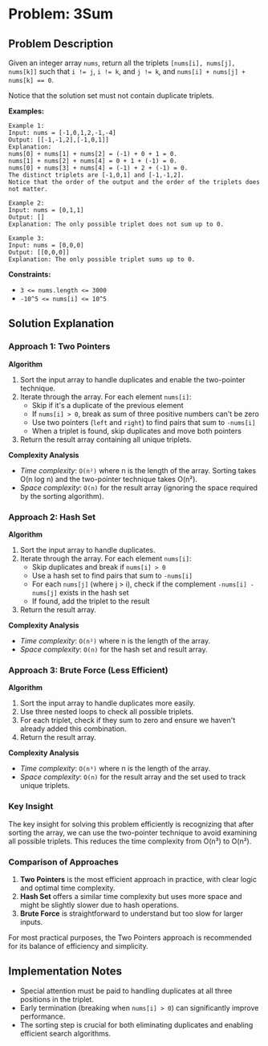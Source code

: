 # Problem: 3Sum

## Problem Description

Given an integer array `nums`, return all the triplets `[nums[i], nums[j], nums[k]]` such that `i != j`, `i != k`, and `j != k`, and `nums[i] + nums[j] + nums[k] == 0`.

Notice that the solution set must not contain duplicate triplets.

**Examples:**

```
Example 1:
Input: nums = [-1,0,1,2,-1,-4]
Output: [[-1,-1,2],[-1,0,1]]
Explanation:
nums[0] + nums[1] + nums[2] = (-1) + 0 + 1 = 0.
nums[1] + nums[2] + nums[4] = 0 + 1 + (-1) = 0.
nums[0] + nums[3] + nums[4] = (-1) + 2 + (-1) = 0.
The distinct triplets are [-1,0,1] and [-1,-1,2].
Notice that the order of the output and the order of the triplets does not matter.

Example 2:
Input: nums = [0,1,1]
Output: []
Explanation: The only possible triplet does not sum up to 0.

Example 3:
Input: nums = [0,0,0]
Output: [[0,0,0]]
Explanation: The only possible triplet sums up to 0.
```

**Constraints:**

- `3 <= nums.length <= 3000`
- `-10^5 <= nums[i] <= 10^5`

## Solution Explanation

### Approach 1: Two Pointers

**Algorithm**

1. Sort the input array to handle duplicates and enable the two-pointer technique.
2. Iterate through the array. For each element `nums[i]`:
   - Skip if it's a duplicate of the previous element
   - If `nums[i] > 0`, break as sum of three positive numbers can't be zero
   - Use two pointers (`left` and `right`) to find pairs that sum to `-nums[i]`
   - When a triplet is found, skip duplicates and move both pointers
3. Return the result array containing all unique triplets.

**Complexity Analysis**

- _Time complexity_: `O(n²)` where n is the length of the array. Sorting takes O(n log n) and the two-pointer technique takes O(n²).
- _Space complexity_: `O(n)` for the result array (ignoring the space required by the sorting algorithm).

### Approach 2: Hash Set

**Algorithm**

1. Sort the input array to handle duplicates.
2. Iterate through the array. For each element `nums[i]`:
   - Skip duplicates and break if `nums[i] > 0`
   - Use a hash set to find pairs that sum to `-nums[i]`
   - For each `nums[j]` (where j > i), check if the complement `-nums[i] - nums[j]` exists in the hash set
   - If found, add the triplet to the result
3. Return the result array.

**Complexity Analysis**

- _Time complexity_: `O(n²)` where n is the length of the array.
- _Space complexity_: `O(n)` for the hash set and result array.

### Approach 3: Brute Force (Less Efficient)

**Algorithm**

1. Sort the input array to handle duplicates more easily.
2. Use three nested loops to check all possible triplets.
3. For each triplet, check if they sum to zero and ensure we haven't already added this combination.
4. Return the result array.

**Complexity Analysis**

- _Time complexity_: `O(n³)` where n is the length of the array.
- _Space complexity_: `O(n)` for the result array and the set used to track unique triplets.

### Key Insight

The key insight for solving this problem efficiently is recognizing that after sorting the array, we can use the two-pointer technique to avoid examining all possible triplets. This reduces the time complexity from O(n³) to O(n²).

### Comparison of Approaches

1. **Two Pointers** is the most efficient approach in practice, with clear logic and optimal time complexity.
2. **Hash Set** offers a similar time complexity but uses more space and might be slightly slower due to hash operations.
3. **Brute Force** is straightforward to understand but too slow for larger inputs.

For most practical purposes, the Two Pointers approach is recommended for its balance of efficiency and simplicity.

## Implementation Notes

- Special attention must be paid to handling duplicates at all three positions in the triplet.
- Early termination (breaking when `nums[i] > 0`) can significantly improve performance.
- The sorting step is crucial for both eliminating duplicates and enabling efficient search algorithms.
